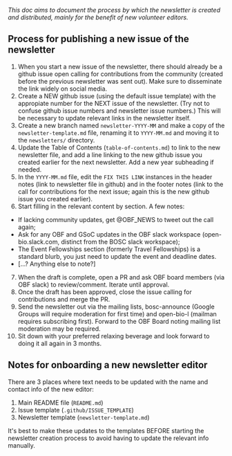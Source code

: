 _This doc aims to document the process by which the newsletter is created and distributed, mainly for the benefit of new volunteer editors._

## Process for publishing a new issue of the newsletter

1. When you start a new issue of the newsletter, there should already be a github issue open calling for contributions from the community (created before the previous newsletter was sent out). Make sure to disseminate the link widely on social media. 
2. Create a NEW github issue (using the default issue template) with the appropiate number for the NEXT issue of the newsletter. (Try not to confuse github issue numbers and newsletter issue numbers.) This will be necessary to update relevant links in the newsletter itself. 
3. Create a new branch named `newsletter-YYYY-MM` and make a copy of the `newsletter-template.md` file, renaming it to `YYYY-MM.md` and moving it to the `newsletters/` directory.
4. Update the Table of Contents (`table-of-contents.md`) to link to the new newsletter file, and add a line linking to the new github issue you created earlier for the next newsletter. Add a new year subheading if needed.
5. In the `YYYY-MM.md` file, edit the `FIX THIS LINK` instances in the header notes (link to newsletter file in github) and in the footer notes (link to the call for contributions for the next issue; again this is the new github issue you created earlier). 
6. Start filling in the relevant content by section. A few notes:
  - If lacking community updates, get @OBF_NEWS to tweet out the call again;
  - Ask for any OBF and GSoC updates in the OBF slack workspace (open-bio.slack.com, distinct from the BOSC slack workspace);
  - The Event Fellowships section (formerly Travel Fellowships) is a standard blurb, you just need to update the event and deadline dates.
  - [...? Anything else to note?]
7. When the draft is complete, open a PR and ask OBF board members (via OBF slack) to review/comment. Iterate until approval. 
8. Once the draft has been approved, close the issue calling for contributions and merge the PR.
9. Send the newsletter out via the mailing lists, bosc-announce (Google Groups will require moderation for first time) and open-bio-l (mailman requires subscribing first). Forward to the OBF Board noting mailing list moderation may be required.
10. Sit down with your preferred relaxing beverage and look forward to doing it all again in 3 months.


## Notes for onboarding a new newsletter editor

There are 3 places where text needs to be updated with the name and contact info of the new editor:

1. Main README file (`README.md`)
2. Issue template (`.github/ISSUE_TEMPLATE`)
3. Newsletter template (`newsletter-template.md`)

It's best to make these updates to the templates BEFORE starting the newsletter creation process to avoid having to update the relevant info manually.
